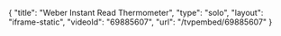 {
    "title": "Weber Instant Read Thermometer",
    "type": "solo",
    "layout": "iframe-static",
    "videoId": "69885607",
    "url": "\/tvpembed\/69885607"
}